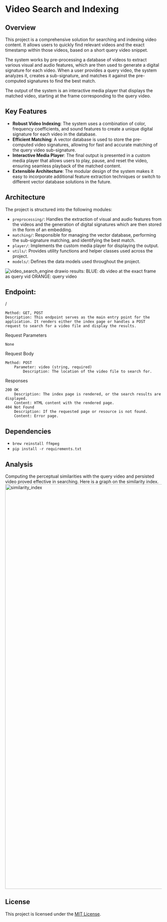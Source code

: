 # Video Search and Indexing

## Overview
This project is a comprehensive solution for searching and indexing video content. It allows users to quickly find relevant videos and the exact timestamp within those videos, based on a short query video snippet.

The system works by pre-processing a database of videos to extract various visual and audio features, which are then used to generate a digital signature for each video. When a user provides a query video, the system analyzes it, creates a sub-signature, and matches it against the pre-computed signatures to find the best match.

The output of the system is an interactive media player that displays the matched video, starting at the frame corresponding to the query video.

## Key Features
- **Robust Video Indexing**: The system uses a combination of color, frequency coefficients, and sound features to create a unique digital signature for each video in the database.
- **Efficient Matching**: A vector database is used to store the pre-computed video signatures, allowing for fast and accurate matching of the query video sub-signature.
- **Interactive Media Player**: The final output is presented in a custom media player that allows users to play, pause, and reset the video, ensuring seamless playback of the matched content.
- **Extensible Architecture**: The modular design of the system makes it easy to incorporate additional feature extraction techniques or switch to different vector database solutions in the future.

## Architecture
The project is structured into the following modules:

- `preprocessing/`: Handles the extraction of visual and audio features from the videos and the generation of digital signatures which are then stored in the form of an embedding.
- `matching/`: Responsible for managing the vector database, performing the sub-signature matching, and identifying the best match.
- `player/`: Implements the custom media player for displaying the output.
- `utils/`: Provides utility functions and helper classes used across the project.
- `models/`: Defines the data models used throughout the project.

![video_search_engine drawio](https://github.com/maheshJosephSadashiv/com.dev.video-search-engine/assets/38533715/84f481bb-351c-4545-8b34-94083062fa40)
results:
BLUE: db video at the exact frame as query vid
ORANGE: query video
## Endpoint: 

/

    Method: GET, POST
    Description: This endpoint serves as the main entry point for the application. It renders either the index page or handles a POST request to search for a video file and display the results.

Request Parameters

    None

Request Body

    Method: POST
        Parameter: video (string, required)
            Description: The location of the video file to search for.

Responses

    200 OK
        Description: The index page is rendered, or the search results are displayed.
        Content: HTML content with the rendered page.
    404 Not Found
        Description: If the requested page or resource is not found.
        Content: Error page.
## Dependencies

- `brew reinstall ffmpeg`
- `pip install -r requirements.txt`
## Analysis
Computing the perceptual similarities with the query video and persisted video proved effective in searching. Here is a graph on the similarity index.
<img width="1300" alt="similarity_index" src="https://github.com/maheshJosephSadashiv/com.dev.video-search-engine/assets/38533715/693600a0-5efd-4288-a9c5-5007ac0e64df">


## License
This project is licensed under the [MIT License](LICENSE).
